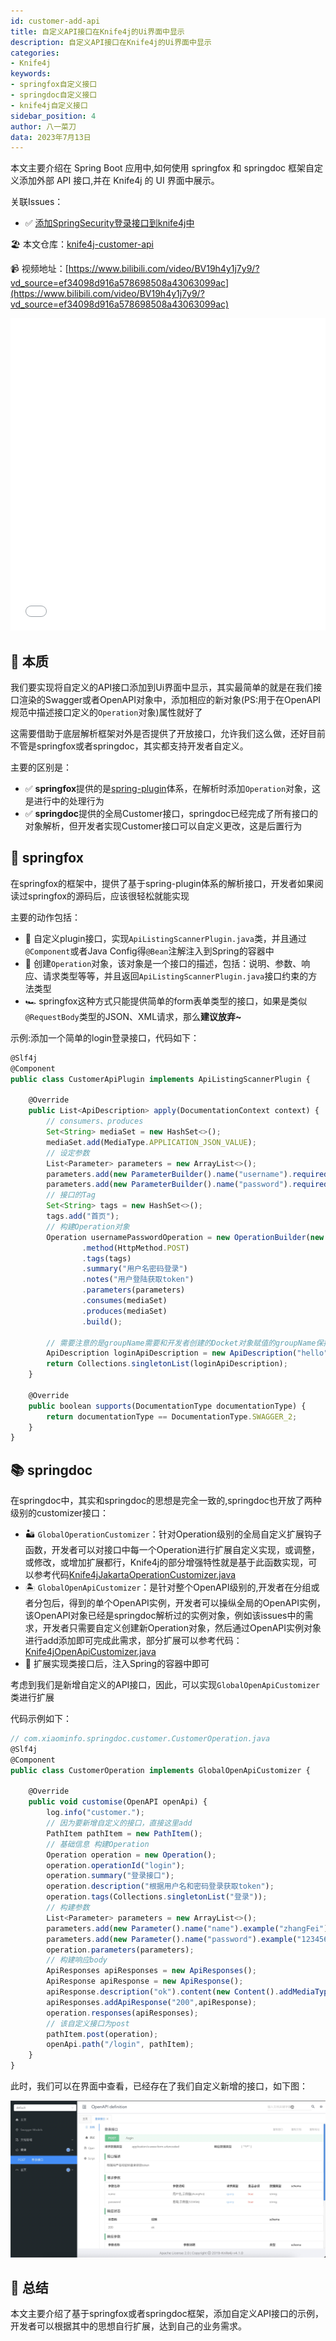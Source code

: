 ```yaml
---
id: customer-add-api
title: 自定义API接口在Knife4j的Ui界面中显示
description: 自定义API接口在Knife4j的Ui界面中显示
categories:
- Knife4j
keywords:
- springfox自定义接口
- springdoc自定义接口
- knife4j自定义接口
sidebar_position: 4
author: 八一菜刀
data: 2023年7月13日
---
```



本文主要介绍在 Spring Boot 应用中,如何使用 springfox 和 springdoc 框架自定义添加外部 API 接口,并在 Knife4j 的 UI 界面中展示。

关联Issues：

- ✅ [添加SpringSecurity登录接口到knife4j中](https://gitee.com/xiaoym/knife4j/issues/I640E8)

🏖️ 本文仓库：[knife4j-customer-api](https://github.com/xiaoymin/knife4j-demo/tree/master/knife4j-customer-api)

📹 视频地址：[https://www.bilibili.com/video/BV19h4y1j7y9/?vd_source=ef34098d916a578698508a43063099ac](https://www.bilibili.com/video/BV19h4y1j7y9/?vd_source=ef34098d916a578698508a43063099ac)

<iframe src="//player.bilibili.com/player.html?aid=615960537&bvid=BV19h4y1j7y9&cid=1196531434&page=1&high_quality=1&danmaku=0" allowfullscreen="allowfullscreen" width="100%" height="500" scrolling="no" frameborder="0" sandbox="allow-top-navigation allow-same-origin allow-forms allow-scripts"></iframe>

## 🌱 本质

我们要实现将自定义的API接口添加到Ui界面中显示，其实最简单的就是在我们接口渲染的Swagger或者OpenAPI对象中，添加相应的新对象(PS:用于在OpenAPI规范中描述接口定义的`Operation`对象)属性就好了

这需要借助于底层解析框架对外是否提供了开放接口，允许我们这么做，还好目前不管是springfox或者springdoc，其实都支持开发者自定义。

主要的区别是：

- ✅ **springfox**提供的是[spring-plugin](/docs/action/springfox/springfox3)体系，在解析时添加`Operation`对象，这是进行中的处理行为
- ✅ **springdoc**提供的全局Customer接口，springdoc已经完成了所有接口的对象解析，但开发者实现Customer接口可以自定义更改，这是后置行为

## 📜 springfox

在springfox的框架中，提供了基于spring-plugin体系的解析接口，开发者如果阅读过springfox的源码后，应该很轻松就能实现

主要的动作包括：

- 🎠 自定义plugin接口，实现`ApiListingScannerPlugin.java`类，并且通过`@Component`或者Java Config得`@Bean`注解注入到Spring的容器中
- 🎢 创建`Operation`对象，该对象是一个接口的描述，包括：说明、参数、响应、请求类型等等，并且返回`ApiListingScannerPlugin.java`接口约束的方法类型
- 🏎️ springfox这种方式只能提供简单的form表单类型的接口，如果是类似`@RequestBody`类型的JSON、XML请求，那么**建议放弃~**

示例:添加一个简单的login登录接口，代码如下：

```javascript title="com.xiaominfo.springfox.customer.CustomerApiPlugin.java"
@Slf4j
@Component
public class CustomerApiPlugin implements ApiListingScannerPlugin {
    
    @Override
    public List<ApiDescription> apply(DocumentationContext context) {
        // consumers、produces
        Set<String> mediaSet = new HashSet<>();
        mediaSet.add(MediaType.APPLICATION_JSON_VALUE);
        // 设定参数
        List<Parameter> parameters = new ArrayList<>();
        parameters.add(new ParameterBuilder().name("username").required(true).modelRef(new ModelRef("String")).defaultValue("test").description("用户名").build());
        parameters.add(new ParameterBuilder().name("password").required(true).modelRef(new ModelRef("String")).defaultValue("123").description("密码").build());
        // 接口的Tag
        Set<String> tags = new HashSet<>();
        tags.add("首页");
        // 构建Operation对象
        Operation usernamePasswordOperation = new OperationBuilder(new CachingOperationNameGenerator())
                .method(HttpMethod.POST)
                .tags(tags)
                .summary("用户名密码登录")
                .notes("用户登陆获取token")
                .parameters(parameters)
                .consumes(mediaSet)
                .produces(mediaSet)
                .build();
        
        // 需要注意的是groupName需要和开发者创建的Docket对象赋值的groupName保持一致
        ApiDescription loginApiDescription = new ApiDescription("hello", "/login", "登录接口描述", Collections.singletonList(usernamePasswordOperation), false);
        return Collections.singletonList(loginApiDescription);
    }
    
    @Override
    public boolean supports(DocumentationType documentationType) {
        return documentationType == DocumentationType.SWAGGER_2;
    }
}
```

## 📚 springdoc

在springdoc中，其实和springdoc的思想是完全一致的,springdoc也开放了两种级别的customizer接口：

- 🏜️ `GlobalOperationCustomizer`：针对Operation级别的全局自定义扩展钩子函数，开发者可以对接口中每一个Operation进行扩展自定义实现，或调整，或修改，或增加扩展都行，Knife4j的部分增强特性就是基于此函数实现，可以参考代码[Knife4jJakartaOperationCustomizer.java](https://gitee.com/xiaoym/knife4j/blob/dev/knife4j/knife4j-openapi3-jakarta-spring-boot-starter/src/main/java/com/github/xiaoymin/knife4j/spring/extension/Knife4jJakartaOperationCustomizer.java)
- 🏝️ `GlobalOpenApiCustomizer`：是针对整个OpenAPI级别的,开发者在分组或者分包后，得到的单个OpenAPI实例，开发者可以操纵全局的OpenAPI实例，该OpenAPI对象已经是springdoc解析过的实例对象，例如该issues中的需求，开发者只需要自定义创建新Operation对象，然后通过OpenAPI实例对象进行add添加即可完成此需求，部分扩展可以参考代码：[Knife4jOpenApiCustomizer.java](https://gitee.com/xiaoym/knife4j/blob/dev/knife4j/knife4j-openapi3-jakarta-spring-boot-starter/src/main/java/com/github/xiaoymin/knife4j/spring/extension/Knife4jOpenApiCustomizer.java)
- 🎠 扩展实现类接口后，注入Spring的容器中即可

考虑到我们是新增自定义的API接口，因此，可以实现`GlobalOpenApiCustomizer`类进行扩展

代码示例如下：

```javascript
// com.xiaominfo.springdoc.customer.CustomerOperation.java
@Slf4j
@Component
public class CustomerOperation implements GlobalOpenApiCustomizer {
    
    @Override
    public void customise(OpenAPI openApi) {
        log.info("customer.");
        // 因为要新增自定义的接口，直接这里add
        PathItem pathItem = new PathItem();
        // 基础信息 构建Operation
        Operation operation = new Operation();
        operation.operationId("login");
        operation.summary("登录接口");
        operation.description("根据用户名和密码登录获取token");
        operation.tags(Collections.singletonList("登录"));
        // 构建参数
        List<Parameter> parameters = new ArrayList<>();
        parameters.add(new Parameter().name("name").example("zhangFei").description("用户名").required(true).schema(new StringSchema()).in("query"));
        parameters.add(new Parameter().name("password").example("123456").description("密码").required(true).schema(new StringSchema()).in("query"));
        operation.parameters(parameters);
        // 构建响应body
        ApiResponses apiResponses = new ApiResponses();
        ApiResponse apiResponse = new ApiResponse();
        apiResponse.description("ok").content(new Content().addMediaType("*/*", new MediaType().schema(new StringSchema())));
        apiResponses.addApiResponse("200",apiResponse);
        operation.responses(apiResponses);
        // 该自定义接口为post
        pathItem.post(operation);
        openApi.path("/login", pathItem);
    }
}
```

此时，我们可以在界面中查看，已经存在了我们自定义新增的接口，如下图：

![图1.自定义API接口在Knife4j的Ui界面中显示](/images/blog/customer-api/customer-api-preview.jpg)

## 📖 总结

本文主要介绍了基于springfox或者springdoc框架，添加自定义API接口的示例，开发者可以根据其中的思想自行扩展，达到自己的业务需求。
